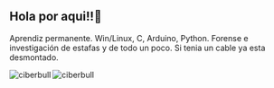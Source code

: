 ## Hola por aqui!!👋

<!--
**ciberbull/ciberbull** is a ✨ _special_ ✨ repository because its `README.md` (this file) appears on your GitHub profile.

Here are some ideas to get you started:

- 🔭 I’m currently working on ...
- 🌱 I’m currently learning ...
- 👯 I’m looking to collaborate on ...
- 🤔 I’m looking for help with ...
- 💬 Ask me about ...
- 📫 How to reach me: ...
- 😄 Pronouns: ...
- ⚡ Fun fact: ...
-->
Aprendiz permanente. Win/Linux, C, Arduino, Python. Forense e investigación de estafas y de todo un poco.
Si tenia un cable ya esta desmontado.

<p><img align="left" src="https://github-readme-stats.vercel.app/api/top-langs/?username=ciberbull&layout=compact" alt="ciberbull" /></p>
<p><img align="center" src="https://github-readme-stats.vercel.app/api?username=ciberbull&show_icons=true" alt="ciberbull" /></p>
